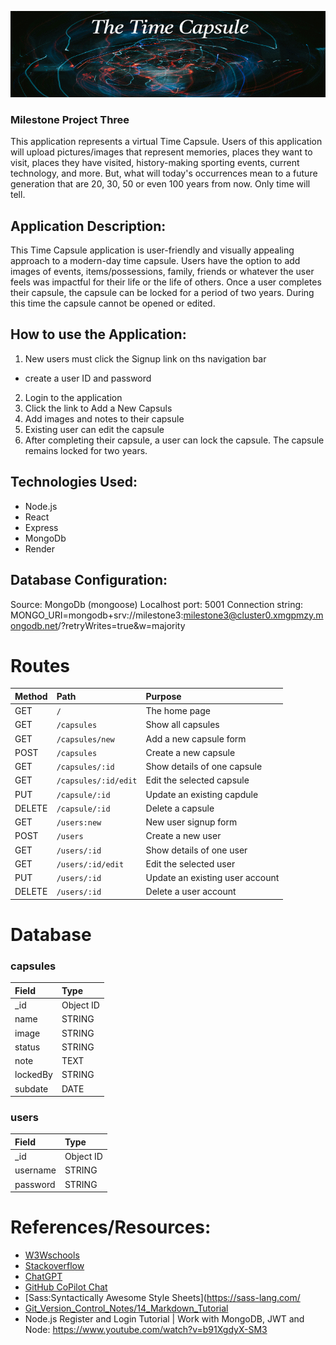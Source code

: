 ![Alt text](public/timecapsulebanner.gif)

###   Milestone Project Three

This application represents a virtual Time Capsule. Users of this application will upload pictures/images that represent memories, places they want to visit, places they have visited, history-making sporting events, current technology, and more. But, what will today's occurrences mean to a future generation that are 20, 30, 50 or even 100 years from now. Only time will tell. 

## Application Description:
This Time Capsule application is user-friendly and visually appealing approach to a modern-day time capsule. Users have the option to add images of events, items/possessions, family, friends or whatever the user feels was impactful for their life or the life of others. Once a user completes their capsule, the capsule can be locked for a period of two years. During this time the capsule cannot be opened or edited.


## How to use the Application:
1. New users must click the Signup link on ths navigation bar
  - create a user ID and password
2. Login to the application 
3. Click the link to Add a New Capsuls
4. Add images and notes to their capsule
5. Existing user can edit the capsule
6. After completing their capsule, a user can lock the capsule. The capsule remains locked for two years.


## Technologies Used:
  - Node.js
  - React
  - Express
  - MongoDb
  - Render


## Database Configuration:
Source: MongoDb (mongoose)
Localhost port: 5001
Connection string: MONGO_URI=mongodb+srv://milestone3:milestone3@cluster0.xmgpmzy.mongodb.net/?retryWrites=true&w=majority


# Routes		
| Method |Path | Purpose |
|:---------|:----------------------|:-----------------------------|
| GET | `/` | The home page |
| GET | `/capsules` | Show all capsules |
| GET | `/capsules/new` | Add a new capsule form |
| POST | `/capsules` | Create a new capsule |
| GET | `/capsules/:id` | Show details of one capsule |
| GET | `/capsules/:id/edit` | Edit the selected capsule |
| PUT | `/capsule/:id` | Update an existing capdule |
| DELETE | `/capsule/:id` | Delete a capsule |
| GET | `/users:new` | New user signup form |
| POST | `/users` | Create a new user |
| GET | `/users/:id` | Show details of one user |
| GET | `/users/:id/edit` | Edit the selected user |
| PUT | `/users/:id` | Update an existing user account |
| DELETE | `/users/:id` | Delete a user account |



# Database		
### capsules		
| Field | Type |
|:----------|:--------------|
| _id | Object ID |
| name | STRING |
| image | STRING |
| status | STRING |
| note | TEXT |
| lockedBy | STRING	|
| subdate | DATE |


### users		
| Field | Type |
|:--------------|:---------------
| _id | Object ID |
| username | STRING	|
| password | STRING


# References/Resources:
- [W3Wschools](https://www.w3wschools.com)
- [Stackoverflow](https://stackoverflow.com)
- [ChatGPT](https://openai.com/chatgpt)
- [GitHub CoPilot Chat](https://marketplace.visualstudio.com/items?itemName=GitHub.copilot-chat)
- [Sass:Syntactically Awesome Style Sheets](https://sass-lang.com/
- [Git_Version_Control_Notes/14_Markdown_Tutorial](https://github.com/CodyNicholson/Git_Version_Control_Notes/blob/master/14_Markdown_Tutorial.md)
- Node.js Register and Login Tutorial | Work with MongoDB, JWT and Node: https://www.youtube.com/watch?v=b91XgdyX-SM3


